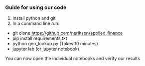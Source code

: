 ### Guide for using our code
1. Install python and git
2. In a command line run:
  - git clone https://github.com/neriksen/applied_finance
  - pip install requirements.txt
  - python gen_lookup.py (Takes 10 minutes)
  - jupyter lab (or jupyter notebook)

You can now open the individual notebooks and verify our results
